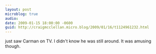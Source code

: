```yaml
---
layout: post
microblog: true
audio: 
date: 2009-01-15 18:00:00 -0600
guid: http://craigmcclellan.micro.blog/2009/01/16/t1124961232.html
---
```

just saw Carman on TV.  I didn't know he was still around.  It was amusing though.
